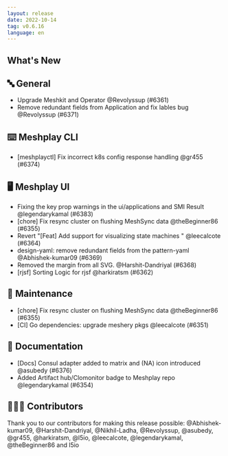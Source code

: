 ```yaml
---
layout: release
date: 2022-10-14
tag: v0.6.16
language: en
---
```


## What's New
## 🔤 General
- Upgrade Meshkit and Operator @Revolyssup (#6361)
- Remove redundant fields from Application and fix lables bug @Revolyssup (#6371)

## ⌨️ Meshplay CLI

- [meshplayctl] Fix incorrect k8s config response handling @gr455 (#6374)

## 🖥 Meshplay UI

- Fixing the key prop warnings in the ui/applications and SMI Result @legendarykamal (#6383)
- [chore] Fix resync cluster on flushing MeshSync data @theBeginner86 (#6355)
- Revert "[Feat] Add support for visualizing state machines " @leecalcote (#6364)
- design-yaml: remove redundant fields from the pattern-yaml @Abhishek-kumar09 (#6369)
- Removed the margin from all SVG. @Harshit-Dandriyal (#6368)
- [rjsf] Sorting Logic for rjsf  @harkiratsm (#6362)

## 🧰 Maintenance

- [chore] Fix resync cluster on flushing MeshSync data @theBeginner86 (#6355)
- [CI] Go dependencies: upgrade meshery pkgs @leecalcote (#6351)

## 📖 Documentation

- [Docs] Consul adapter added to matrix and (NA) icon introduced @asubedy (#6376)
- Added Artifact hub/Clomonitor badge to Meshplay repo @legendarykamal (#6354)

## 👨🏽‍💻 Contributors

Thank you to our contributors for making this release possible:
@Abhishek-kumar09, @Harshit-Dandriyal, @Nikhil-Ladha, @Revolyssup, @asubedy, @gr455, @harkiratsm, @l5io, @leecalcote, @legendarykamal, @theBeginner86 and l5io
